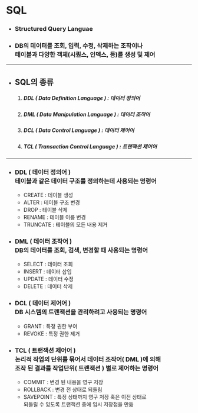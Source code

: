 # SQL
  - ### Structured Query Languae
  - ### DB의 데이터를 조회, 입력, 수정, 삭제하는 조작이나<br/>테이블과 다양한 객체(시퀀스, 인덱스, 등)를 생성 및 제어

-----

- ## SQL의 종류
  1. ##### DDL ( Data Definition Language ) : 데이터 정의어

  2. ##### DML ( Data Manipulation Language ) : 데이터 조작어

  3. ##### DCL ( Data Control Language ) : 데이터 제어어

  4. ##### TCL ( Transaction Control Language ) : 트랜잭션 제어어

-----

- ### DDL ( 데이터 정의어 )<br/>테이블과 같은 데이터 구조를 정의하는데 사용되는 명령어
  - CREATE : 테이블 생성
  - ALTER : 테이블 구조 변경
  - DROP : 테이블 삭제
  - RENAME : 테이블 이름 변경
  - TRUNCATE : 테이블의 모든 내용 제거


- ### DML ( 데이터 조작어 )<br/>DB의 데이터를 조회, 검색, 변경할 때 사용되는 명령어
  - SELECT : 데이터 조회
  - INSERT : 데이터 삽입
  - UPDATE : 데이터 수정
  - DELETE : 데이터 삭제


- ### DCL ( 데이터 제어어 )<br/>DB 시스템의 트랜잭션을 관리하려고 사용되는 명령어
  - GRANT : 특정 권한 부여
  - REVOKE : 특정 권한 제거


- ### TCL ( 트랜잭션 제어어 )<br/>논리적 작업의 단위를 묶어서 데이터 조작어( DML )에 의해<br/>조작 된 결과를 작업단위( 트랜잭션 ) 별로 제어하는 명령어
  - COMMIT : 변경 된 내용을 영구 저장
  - ROLLBACK : 변경 전 상태로 되돌림
  - SAVEPOINT : 특정 상태까지 영구 저장 혹은 이전 상태로<br/>되돌릴 수 있도록 트랜잭션 중에 임시 저장점을 만듦

